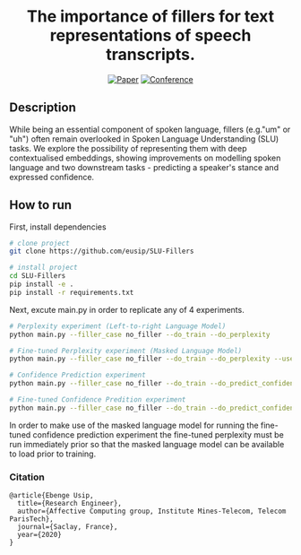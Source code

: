<div align="center">    
 
# The importance of fillers for text representations of speech transcripts.

[![Paper](http://img.shields.io/badge/paper-arxiv.2009.11340-B31B1B.svg)](https://www.nature.com/articles/nature14539)
[![Conference](http://img.shields.io/badge/EMNLP-2020-4b44ce.svg)](https://2020.emnlp.org/schedule#s1024)
<!--
[![Conference](http://img.shields.io/badge/ICLR-2019-4b44ce.svg)](https://papers.nips.cc/book/advances-in-neural-information-processing-systems-31-2018)
[![Conference](http://img.shields.io/badge/AnyConference-year-4b44ce.svg)](https://papers.nips.cc/book/advances-in-neural-information-processing-systems-31-2018) --> 
<!--
ARXIV   
[![Paper](http://img.shields.io/badge/arxiv-math.co:1480.1111-B31B1B.svg)](https://www.nature.com/articles/nature14539)
-->
<!--
![CI testing](https://github.com/PyTorchLightning/deep-learning-project-template/workflows/CI%20testing/badge.svg?branch=master&event=push)
-->

<!--  
Conference   
-->   
</div>
 
## Description   
While being an essential component of spoken language, fillers (e.g."um" or "uh") often remain overlooked in Spoken Language Understanding (SLU) tasks. We explore the possibility of representing them with deep contextualised embeddings, showing improvements on modelling spoken language and two downstream tasks - predicting a speaker's stance and expressed confidence.

## How to run   
First, install dependencies   
```bash
# clone project   
git clone https://github.com/eusip/SLU-Fillers

# install project  
cd SLU-Fillers
pip install -e .   
pip install -r requirements.txt
 ```   
 Next, excute main.py in order to replicate any of 4 experiments.   
 ```bash
# Perplexity experiment (Left-to-right Language Model)
python main.py --filler_case no_filler --do_train --do_perplexity

# Fine-tuned Perplexity experiment (Masked Language Model)
python main.py --filler_case no_filler --do_train --do_perplexity --use_mlm

# Confidence Prediction experiment
python main.py --filler_case no_filler --do_train --do_predict_confidence

# Fine-tuned Confidence Predition experiment
python main.py --filler_case no_filler --do_train --do_predict_confidence --use_mlm
```
In order to make use of the masked language model for running the fine-tuned confidence prediction experiment the fine-tuned perplexity must be run immediately prior so that the masked language model can be available to load prior to training.

<!--
## Imports
This project is setup as a package which means you can now easily import any file into any other file like so:
```python
from project.datasets.mnist import mnist
from project.lit_classifier_main import LitClassifier
from pytorch_lightning import Trainer
-->
<!--
# model
model = LitClassifier()
-->
<!--
# data
train, val, test = mnist()
-->
<!--
# train
trainer = Trainer()
trainer.fit(model, train, val)
-->
<!--
# test using the best model!
trainer.test(test_dataloaders=test)
```
-->


### Citation   
```
@article{Ebenge Usip,
  title={Research Engineer},
  author={Affective Computing group, Institute Mines-Telecom, Telecom ParisTech},
  journal={Saclay, France},
  year={2020}
}
```   
 
